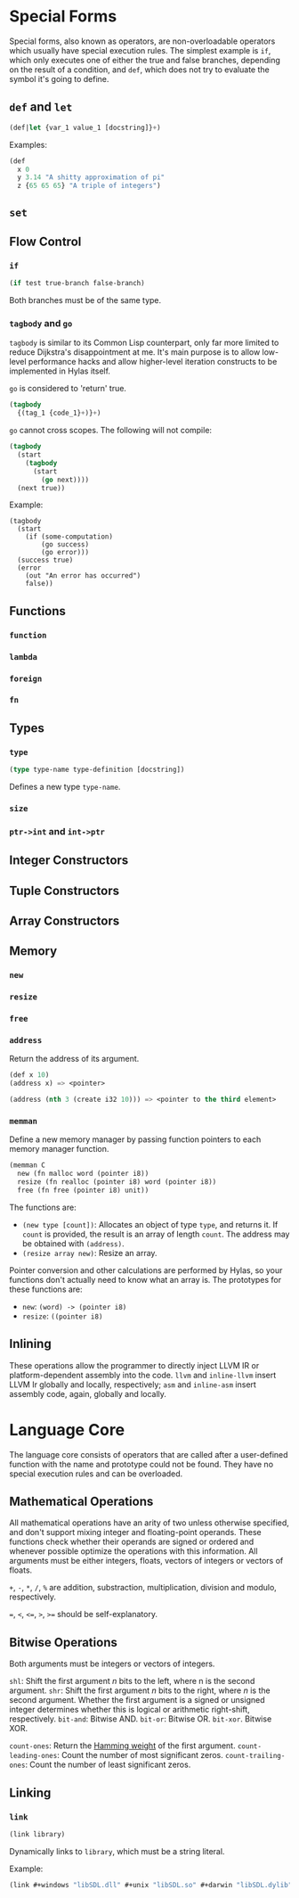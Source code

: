 # Special Forms

Special forms, also known as operators, are non-overloadable operators which
usually have special execution rules. The simplest example is `if`, which only
executes one of either the true and false branches, depending on the result of a
condition, and `def`, which does not try to evaluate the symbol it's going to
define.

## `def` and `let`

```lisp
(def|let {var_1 value_1 [docstring]}+)

```

Examples:

```lisp
(def
  x 0
  y 3.14 "A shitty approximation of pi"
  z {65 65 65} "A triple of integers")
```

## `set`

## Flow Control

### `if`

```lisp
(if test true-branch false-branch)
```

Both branches must be of the same type.

### `tagbody` and `go`

`tagbody` is similar to its Common Lisp counterpart, only far more limited to reduce Dijkstra's disappointment at me. It's main purpose is to allow low-level performance hacks and allow higher-level iteration constructs to be implemented in Hylas itself.

`go` is considered to 'return' true.

```lisp
(tagbody
  {(tag_1 {code_1}+)}+)
```

`go` cannot cross scopes. The following will not compile:

```lisp
(tagbody
  (start
    (tagbody
      (start
        (go next))))
  (next true))
```

Example:
```tagbody
(tagbody
  (start
    (if (some-computation)
        (go success)
        (go error)))
  (success true)
  (error
    (out "An error has occurred")
    false))
```

## Functions

### `function`

### `lambda`

### `foreign`

### `fn`

## Types

### `type`

```lisp
(type type-name type-definition [docstring])
```

Defines a new type `type-name`.

### `size`

### `ptr->int` and `int->ptr`

## Integer Constructors

## Tuple Constructors

## Array Constructors

## Memory

### `new`

### `resize`

### `free`

### `address`

Return the address of its argument.

```lisp
(def x 10)
(address x) => <pointer>

(address (nth 3 (create i32 10))) => <pointer to the third element>
```

### `memman`

Define a new memory manager by passing function pointers to each memory manager function.

```lisp
(memman C
  new (fn malloc word (pointer i8))
  resize (fn realloc (pointer i8) word (pointer i8))
  free (fn free (pointer i8) unit))
```

The functions are:

* `(new type [count])`: Allocates an object of type `type`, and returns it. If `count` is provided, the result is an array of length `count`. The address may be obtained with `(address)`.
* `(resize array new)`: Resize an array.

Pointer conversion and other calculations are performed by Hylas, so your functions don't actually need to know what an array is. The prototypes for these functions are:

* `new`: `(word) -> (pointer i8)`
* `resize`: `((pointer i8)`



## Inlining

These operations allow the programmer to directly inject LLVM IR or platform-dependent
assembly into the code. `llvm` and `inline-llvm` insert LLVM Ir globally and locally, respectively; `asm` and `inline-asm` insert assembly code, again, globally and locally.

# Language Core

The language core consists of operators that are called after a user-defined function with the name and prototype could not be found. They have no special execution rules and can be overloaded.

## Mathematical Operations

All mathematical operations have an arity of two unless otherwise specified, and
don't support mixing integer and floating-point operands. These functions check
whether their operands are signed or ordered and whenever possible optimize the operations with this information. All arguments must be either integers, floats,
vectors of integers or vectors of floats.

`+`, `-`, `*`, `/`, `%` are addition, substraction, multiplication, division
and modulo, respectively.

`=`, `<`, `<=`, `>`, `>=` should be self-explanatory.

## Bitwise Operations

Both arguments must be integers or vectors of integers.

`shl`: Shift the first argument *n* bits to the left, where n is the second
argument.
`shr`: Shift the first argument *n* bits to the right, where *n* is the second
argument. Whether the first argument is a signed or unsigned integer determines
whether this is logical or arithmetic right-shift, respectively.
`bit-and`: Bitwise AND.
`bit-or`: Bitwise OR.
`bit-xor`. Bitwise XOR.

`count-ones`: Return the [Hamming weight](http://en.wikipedia.org/wiki/Hamming_weight) of the first argument.
`count-leading-ones`: Count the number of most significant zeros.
`count-trailing-ones`: Count the number of least significant zeros.

## Linking

### `link`

```lisp
(link library)
```

Dynamically links to `library`, which must be a string literal.

Example:

```lisp
(link #+windows "libSDL.dll" #+unix "libSDL.so" #+darwin "libSDL.dylib")
```

